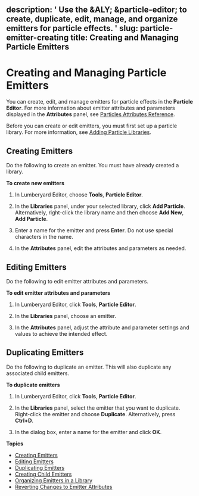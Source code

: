 description: ' Use the &ALY; &particle-editor; to create, duplicate, edit, manage,
  and organize emitters for particle effects. '
slug: particle-emitter-creating
title: Creating and Managing Particle Emitters
---
# Creating and Managing Particle Emitters<a name="particle-emitter-creating"></a>

You can create, edit, and manage emitters for particle effects in the **Particle Editor**\. For more information about emitter attributes and parameters displayed in the **Attributes** panel, see [Particles Attributes Reference](particle-editor-reference.md)\.

Before you can create or edit emitters, you must first set up a particle library\. For more information, see [Adding Particle Libraries](particle-creating-library.md)\.

## Creating Emitters<a name="particle-emitter-creating-creating"></a>

Do the following to create an emitter\. You must have already created a library\.

**To create new emitters**

1. In Lumberyard Editor, choose **Tools**, **Particle Editor**\.

1. In the **Libraries** panel, under your selected library, click **Add Particle**\. Alternatively, right\-click the library name and then choose **Add New**, **Add Particle**\.

1. Enter a name for the emitter and press **Enter**\. Do not use special characters in the name\.

1. In the **Attributes** panel, edit the attributes and parameters as needed\.

## Editing Emitters<a name="particle-emitter-editing"></a>

Do the following to edit emitter attributes and parameters\.

**To edit emitter attributes and parameters**

1. In Lumberyard Editor, click **Tools**, **Particle Editor**\.

1. In the **Libraries** panel, choose an emitter\.

1. In the **Attributes** panel, adjust the attribute and parameter settings and values to achieve the intended effect\.

## Duplicating Emitters<a name="particle-emitter-creating-duplicating"></a>

Do the following to duplicate an emitter\. This will also duplicate any associated child emitters\.

**To duplicate emitters**

1. In Lumberyard Editor, click **Tools**, **Particle Editor**\.

1. In the **Libraries** panel, select the emitter that you want to duplicate\. Right\-click the emitter and choose **Duplicate**\. Alternatively, press **Ctrl\+D**\.

1. In the dialog box, enter a name for the emitter and click **OK**\.

**Topics**
+ [Creating Emitters](#particle-emitter-creating-creating)
+ [Editing Emitters](#particle-emitter-editing)
+ [Duplicating Emitters](#particle-emitter-creating-duplicating)
+ [Creating Child Emitters](particle-emitter-creating-child.md)
+ [Organizing Emitters in a Library](particle-emitter-organizing.md)
+ [Reverting Changes to Emitter Attributes](particle-emitter-reverting-changes.md)